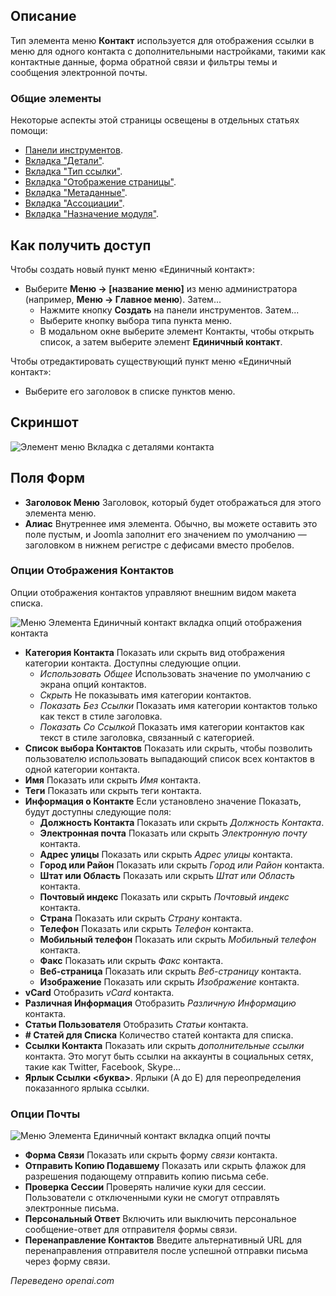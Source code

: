 <!-- Filename: Help4.x:Menu_Item:_Single_Contact / Display title: Один контакт -->

## Описание

Тип элемента меню **Контакт** используется для отображения ссылки в меню для одного контакта с дополнительными настройками, такими как контактные данные, форма обратной связи и фильтры темы и сообщения электронной почты.

### Общие элементы

Некоторые аспекты этой страницы освещены в отдельных статьях помощи:

* [Панели инструментов](jdocmanual?article=help/common-elements/toolbars).
* [Вкладка "Детали"](jdocmanual?article=help/menu-items-common/menu-item-details).
* [Вкладка "Тип ссылки"](jdocmanual?article=help/menu-items-common/menu-item-link-type).
* [Вкладка "Отображение страницы"](jdocmanual?article=help/menu-items-common/menu-item-page-display).
* [Вкладка "Метаданные"](jdocmanual?article=help/menu-items-common/menu-item-metadata).
* [Вкладка "Ассоциации"](jdocmanual?article=help/common-elements/edit-associations).
* [Вкладка "Назначение модуля"](jdocmanual?article=help/menu-items-common/menu-item-module-assignment).

## Как получить доступ

Чтобы создать новый пункт меню «Единичный контакт»:

- Выберите **Меню → \[название меню\]** из меню администратора
  (например, **Меню → Главное меню**). Затем...
  - Нажмите кнопку **Создать** на панели инструментов. Затем...
  - Выберите кнопку выбора типа пункта меню.
  - В модальном окне выберите элемент Контакты, чтобы открыть список, а затем
    выберите элемент **Единичный контакт**.

Чтобы отредактировать существующий пункт меню «Единичный контакт»:

- Выберите его заголовок в списке пунктов меню.

## Скриншот

![Элемент меню Вкладка с деталями контакта](../../../ru/images/menu-items/contacts-single-contact-details-tab.png)

## Поля Форм

- **Заголовок Меню** Заголовок, который будет отображаться для этого элемента меню.
- **Алиас** Внутреннее имя элемента. Обычно, вы можете оставить это
  поле пустым, и Joomla заполнит его значением по умолчанию — заголовком в нижнем регистре
  с дефисами вместо пробелов.

### Опции Отображения Контактов

Опции отображения контактов управляют внешним видом макета списка.

![Меню Элемента Единичный контакт вкладка опций отображения контакта](../../../ru/images/menu-items/contacts-single-contact-contact-display-options-tab.png)

- **Категория Контакта** Показать или скрыть вид отображения категории контакта.
    Доступны следующие опции.
    - *Использовать Общее* Использовать значение по умолчанию с экрана опций контактов.
    - *Скрыть* Не показывать имя категории контактов.
    - *Показать Без Ссылки* Показать имя категории контактов только как текст в стиле заголовка.
    - *Показать Со Ссылкой* Показать имя категории контактов как текст в стиле заголовка,
    связанный с категорией.
- **Список выбора Контактов** Показать или скрыть, чтобы позволить пользователю использовать выпадающий 
  список всех контактов в одной категории контакта. 
- **Имя** Показать или скрыть *Имя* контакта.
- **Теги** Показать или скрыть теги контакта.
- **Информация о Контакте** Если установлено значение Показать, будут доступны следующие поля:
  - **Должность Контакта** Показать или скрыть *Должность Контакта*.
  - **Электронная почта** Показать или скрыть *Электронную почту* контакта.
  - **Адрес улицы** Показать или скрыть *Адрес улицы* контакта.
  - **Город или Район** Показать или скрыть *Город или Район* контакта.
  - **Штат или Область** Показать или скрыть *Штат или Область* контакта.
  - **Почтовый индекс** Показать или скрыть *Почтовый индекс* контакта.
  - **Страна** Показать или скрыть *Страну* контакта.
  - **Телефон** Показать или скрыть *Телефон* контакта.
  - **Мобильный телефон** Показать или скрыть *Мобильный телефон* контакта.
  - **Факс** Показать или скрыть *Факс* контакта.
  - **Веб-страница** Показать или скрыть *Веб-страницу* контакта.
  - **Изображение** Показать или скрыть *Изображение* контакта.
- **vCard** Отобразить *vCard* контакта.
- **Различная Информация** Отобразить *Различную Информацию* контакта.
- **Статьи Пользователя** Отобразить *Статьи* контакта.
- **\# Статей для Списка** Количество статей контакта для списка.
- **Ссылки Контакта** Показать или скрыть *дополнительные ссылки* контакта. Это могут быть
  ссылки на аккаунты в социальных сетях, такие как Twitter, Facebook, Skype...
- **Ярлык Ссылки \<буква\>**. Ярлыки (A до E) для переопределения
  показанного ярлыка ссылки.

### Опции Почты

![Меню Элемента Единичный контакт вкладка опций почты](../../../ru/images/menu-items/contacts-single-contact-mail-options-tab.png)

- **Форма Связи** Показать или скрыть форму *связи* контакта.
- **Отправить Копию Подавшему** Показать или скрыть флажок
  для разрешения подающему отправить копию письма себе.
- **Проверка Сессии** Проверять наличие куки для сессии. Пользователи с отключенными
  куки не смогут отправлять электронные письма.
- **Персональный Ответ** Включить или выключить персональное сообщение-ответ для отправителя
  формы связи.
- **Перенаправление Контактов** Введите альтернативный URL для перенаправления отправителя
  после успешной отправки письма через форму связи.

*Переведено openai.com*

